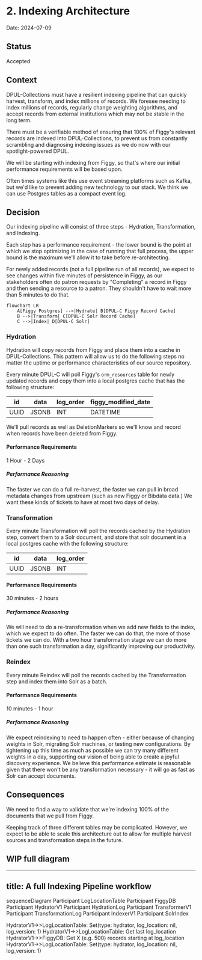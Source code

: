# 2. Indexing Architecture

Date: 2024-07-09

## Status

Accepted

## Context

DPUL-Collections must have a resilient indexing pipeline that can quickly harvest, transform, and index millions of records. We foresee needing to index millions of records, regularly change weighting algorithms, and accept records from external institutions which may not be stable in the long term.

There must be a verifiable method of ensuring that 100% of Figgy's relevant records are indexed into DPUL-Collections, to prevent us from constantly scrambling and diagnosing indexing issues as we do now with our spotlight-powered DPUL.

We will be starting with indexing from Figgy, so that's where our initial performance requirements will be based upon.

Often times systems like this use event streaming platforms such as Kafka, but we'd like to prevent adding new technology to our stack. We think we can use Postgres tables as a compact event log.

## Decision

Our indexing pipeline will consist of three steps - Hydration, Transformation, and Indexing.

Each step has a performance requirement - the lower bound is the point at which we stop optimizing in the case of running that full process, the upper bound is the maximum we'll allow it to take before re-architecting.

For newly added records (not a full pipeline run of all records), we expect to see changes within five minutes of persistence in Figgy, as our stakeholders often do patron requests by "Completing" a record in Figgy and then sending a resource to a patron. They shouldn't have to wait more than 5 minutes to do that.

```mermaid
flowchart LR
    A[Figgy Postgres] -->|Hydrate| B[DPUL-C Figgy Record Cache]
    B -->|Transform| C[DPUL-C Solr Record Cache]
    C -->|Index| D[DPUL-C Solr]
```

### Hydration

Hydration will copy records from Figgy and place them into a cache in DPUL-Collections. This pattern will allow us to do the following steps no matter the uptime or performance characteristics of our source repository.

Every minute DPUL-C will poll Figgy's `orm_resources` table for newly updated records and copy them into a local postgres cache that has the following structure:

| id   | data  | log_order | figgy_modified_date |
|------|-------|-----------|---------------------|
| UUID | JSONB | INT       | DATETIME            |

We'll pull records as well as DeletionMarkers so we'll know and record when records have been deleted from Figgy.

#### Performance Requirements

1 Hour - 2 Days

##### Performance Reasoning

The faster we can do a full re-harvest, the faster we can pull in broad metadata changes from upstream (such as new Figgy or Bibdata data.) We want these kinds of tickets to have at most two days of delay.

### Transformation

Every minute Transformation will poll the records cached by the Hydration step, convert them to a Solr document, and store that solr document in a local postgres cache with the following structure:

| id   | data  | log_order |
|------|-------|-----------|
| UUID | JSONB | INT       |

#### Performance Requirements

30 minutes - 2 hours

##### Performance Reasoning

We will need to do a re-transformation when we add new fields to the index, which we expect to do often. The faster we can do that, the more of those tickets we can do. With a two hour transformation stage we can do more than one such transformation a day, significantly improving our productivity.

### Reindex

Every minute Reindex will poll the records cached by the Transformation step and index them into Solr as a batch.

#### Performance Requirements

10 minutes - 1 hour

##### Performance Reasoning

We expect reindexing to need to happen often - either because of changing weights in Solr, migrating Solr machines, or testing new configurations. By tightening up this time as much as possible we can try many different weights in a day, supporting our vision of being able to create a joyful discovery experience. We believe this performance estimate is reasonable given that there won't be any transformation necessary - it will go as fast as Solr can accept documents.

## Consequences

We need to find a way to validate that we're indexing 100% of the documents that we pull from Figgy.

Keeping track of three different tables may be complicated. However, we expect to be able to scale this architecture out to allow for multiple harvest sources and transformation steps in the future.


## WIP full diagram

---
title: A full Indexing Pipeline workflow
---

sequenceDiagram
Participant LogLocationTable
Participant FiggyDB
Participant HydratorV1
Participant HydrationLog
Participant TransformerV1
Participant TransformationLog
Participant IndexerV1
Participant SolrIndex

HydratorV1->>LogLocationTable: Set(type: hydrator, log_location: nil, log_version: 1)
HydratorV1->>LogLocationTable: Get last log_location
HydratorV1->>FiggyDB: Get X (e.g. 500) records starting at log_location
HydratorV1->>LogLocationTable: Set(type: hydrator, log_location: nil, log_version: 1)
